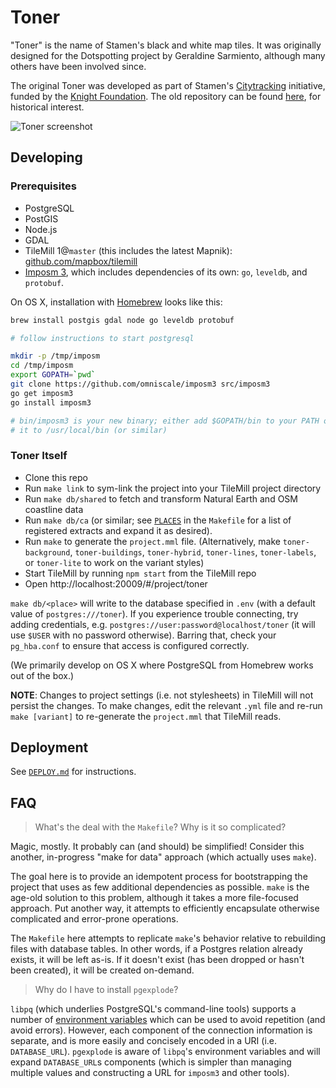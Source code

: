 # Toner

"Toner" is the name of Stamen's black and white map tiles. It was originally
designed for the Dotspotting project by Geraldine Sarmiento, although many
others have been involved since.

The original Toner was developed as part of Stamen's
[Citytracking](https://github.com/Citytracking) initiative, funded by the
[Knight Foundation](http://www.knightfoundation.org/). The old repository can
be found [here](https://github.com/citytracking/toner), for historical
interest.

![Toner screenshot](https://github.com/stamen/toner-carto/raw/master/toner_world.png?raw=true)

## Developing

### Prerequisites

* PostgreSQL
* PostGIS
* Node.js
* GDAL
* TileMill 1@`master` (this includes the latest Mapnik): [github.com/mapbox/tilemill](https://github.com/mapbox/tilemill)
* [Imposm 3](https://github.com/omniscale/imposm3), which includes dependencies
  of its own: `go`, `leveldb`, and `protobuf`.

On OS X, installation with [Homebrew](http://brew.sh/) looks like this:

```bash
brew install postgis gdal node go leveldb protobuf

# follow instructions to start postgresql

mkdir -p /tmp/imposm
cd /tmp/imposm
export GOPATH=`pwd`
git clone https://github.com/omniscale/imposm3 src/imposm3
go get imposm3
go install imposm3

# bin/imposm3 is your new binary; either add $GOPATH/bin to your PATH or copy
# it to /usr/local/bin (or similar)
```

### Toner Itself

* Clone this repo
* Run `make link` to sym-link the project into your TileMill project directory
* Run `make db/shared` to fetch and transform Natural Earth and OSM coastline data
* Run `make db/ca` (or similar; see
  [`PLACES`](https://github.com/stamen/toner-carto/blob/master/Makefile#L168-L178)
  in the `Makefile` for a list of registered extracts and expand it as
  desired).
* Run `make` to generate the `project.mml` file. (Alternatively, make
  `toner-background`, `toner-buildings`, `toner-hybrid`, `toner-lines`,
  `toner-labels`, or `toner-lite` to work on the variant styles)
* Start TileMill by running `npm start` from the TileMill repo
* Open http://localhost:20009/#/project/toner

`make db/<place>` will write to the database specified in `.env` (with
a default value of `postgres:///toner`). If you experience trouble connecting,
try adding credentials, e.g. `postgres://user:password@localhost/toner` (it
will use `$USER` with no password otherwise).  Barring that, check your
`pg_hba.conf` to ensure that access is configured correctly.

(We primarily develop on OS X where PostgreSQL from Homebrew works out of the
box.)

**NOTE**: Changes to project settings (i.e. not stylesheets) in TileMill will
not persist the changes. To make changes, edit the relevant `.yml` file and
re-run `make [variant]` to re-generate the `project.mml` that TileMill reads.

## Deployment

See [`DEPLOY.md`](https://github.com/stamen/toner-carto/blob/master/DEPLOY.md)
for instructions.

## FAQ

> What's the deal with the `Makefile`? Why is it so complicated?

Magic, mostly. It probably can (and should) be simplified! Consider this
another, in-progress "make for data" approach (which actually uses `make`).

The goal here is to provide an idempotent process for bootstrapping the project
that uses as few additional dependencies as possible.  `make` is the age-old
solution to this problem, although it takes a more file-focused approach. Put
another way, it attempts to efficiently encapsulate otherwise complicated and
error-prone operations.

The `Makefile` here attempts to replicate `make`'s behavior relative to
rebuilding files with database tables. In other words, if a Postgres relation
already exists, it will be left as-is. If it doesn't exist (has been dropped or
hasn't been created), it will be created on-demand.

> Why do I have to install `pgexplode`?

`libpq` (which underlies PostgreSQL's command-line tools) supports a number of
[environment
variables](http://www.postgresql.org/docs/9.4/static/libpq-envars.html) which
can be used to avoid repetition (and avoid errors). However, each component of
the connection information is separate, and is more easily and concisely
encoded in a URI (i.e. `DATABASE_URL`). `pgexplode` is aware of `libpq`'s
environment variables and will expand `DATABASE_URL`s components (which is
simpler than managing multiple values and constructing a URL for `imposm3` and
other tools).
